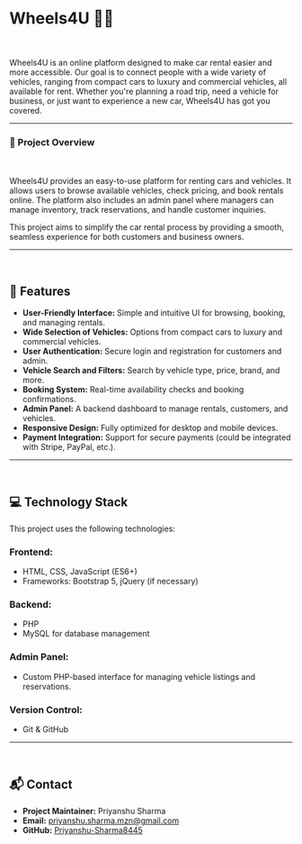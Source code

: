 <h1>Wheels4U 🚗💨</h1><br><br>
Wheels4U is an online platform designed to make car rental easier and more accessible. Our goal is to connect people with a wide variety of vehicles, ranging from compact cars to luxury and commercial vehicles, all available for rent. Whether you're planning a road trip, need a vehicle for business, or just want to experience a new car, Wheels4U has got you covered.
<hr>

<h3>🚀 Project Overview</h3>
<br><br>
Wheels4U provides an easy-to-use platform for renting cars and vehicles. It allows users to browse available vehicles, check pricing, and book rentals online. The platform also includes an admin panel where managers can manage inventory, track reservations, and handle customer inquiries.

This project aims to simplify the car rental process by providing a smooth, seamless experience for both customers and business owners.


<hr>
<br>

<h2>🌟 Features</h2>
<ul>
  <li><strong>User-Friendly Interface:</strong> Simple and intuitive UI for browsing, booking, and managing rentals.</li>
  <li><strong>Wide Selection of Vehicles:</strong> Options from compact cars to luxury and commercial vehicles.</li>
  <li><strong>User Authentication:</strong> Secure login and registration for customers and admin.</li>
  <li><strong>Vehicle Search and Filters:</strong> Search by vehicle type, price, brand, and more.</li>
  <li><strong>Booking System:</strong> Real-time availability checks and booking confirmations.</li>
  <li><strong>Admin Panel:</strong> A backend dashboard to manage rentals, customers, and vehicles.</li>
  <li><strong>Responsive Design:</strong> Fully optimized for desktop and mobile devices.</li>
  <li><strong>Payment Integration:</strong> Support for secure payments (could be integrated with Stripe, PayPal, etc.).</li>
</ul>
<hr>
<br>
<h2>💻 Technology Stack</h2>
<p>This project uses the following technologies:</p>

<h3>Frontend:</h3>
<ul>
  <li>HTML, CSS, JavaScript (ES6+)</li>
  <li>Frameworks: Bootstrap 5, jQuery (if necessary)</li>
</ul>

<h3>Backend:</h3>
<ul>
  <li>PHP</li>
  <li>MySQL for database management</li>
</ul>

<h3>Admin Panel:</h3>
<ul>
  <li>Custom PHP-based interface for managing vehicle listings and reservations.</li>
</ul>

<h3>Version Control:</h3>
<ul>
  <li>Git & GitHub</li>
</ul>


<hr>
<br>

<h2>📬 Contact</h2>
<ul>
  <li><strong>Project Maintainer:</strong> Priyanshu Sharma</li>
  <li><strong>Email:</strong> <a href="priyanshu.sharma.mzn@gmail.com">priyanshu.sharma.mzn@gmail.com</a></li>
  <li><strong>GitHub:</strong> <a href="https://github.com/Priyanshu-Sharma8445" target="_blank">Priyanshu-Sharma8445</a></li>
</ul>


